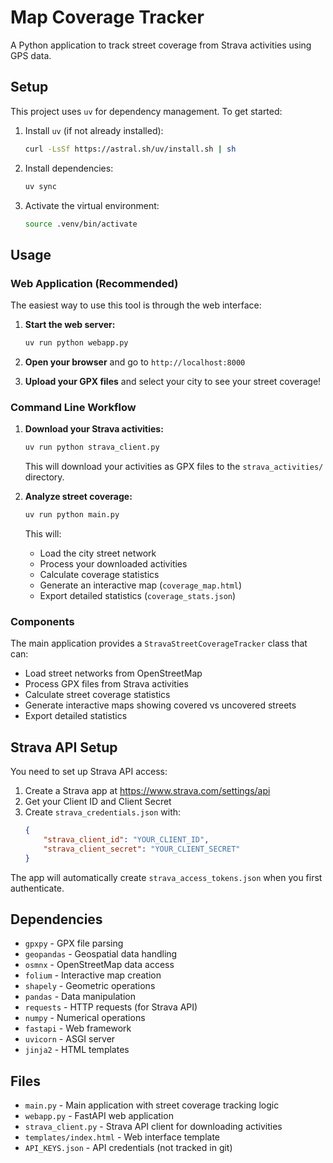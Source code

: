 # Map Coverage Tracker

A Python application to track street coverage from Strava activities using GPS data.

## Setup

This project uses `uv` for dependency management. To get started:

1. Install `uv` (if not already installed):
   ```bash
   curl -LsSf https://astral.sh/uv/install.sh | sh
   ```

2. Install dependencies:
   ```bash
   uv sync
   ```

3. Activate the virtual environment:
   ```bash
   source .venv/bin/activate
   ```

## Usage

### Web Application (Recommended)

The easiest way to use this tool is through the web interface:

1. **Start the web server:**
   ```bash
   uv run python webapp.py
   ```

2. **Open your browser** and go to `http://localhost:8000`

3. **Upload your GPX files** and select your city to see your street coverage!

### Command Line Workflow

1. **Download your Strava activities:**
   ```bash
   uv run python strava_client.py
   ```
   This will download your activities as GPX files to the `strava_activities/` directory.

2. **Analyze street coverage:**
   ```bash
   uv run python main.py
   ```
   This will:
   - Load the city street network
   - Process your downloaded activities
   - Calculate coverage statistics
   - Generate an interactive map (`coverage_map.html`)
   - Export detailed statistics (`coverage_stats.json`)

### Components

The main application provides a `StravaStreetCoverageTracker` class that can:

- Load street networks from OpenStreetMap
- Process GPX files from Strava activities
- Calculate street coverage statistics
- Generate interactive maps showing covered vs uncovered streets
- Export detailed statistics

## Strava API Setup

You need to set up Strava API access:

1. Create a Strava app at https://www.strava.com/settings/api
2. Get your Client ID and Client Secret
3. Create `strava_credentials.json` with:
   ```json
   {
       "strava_client_id": "YOUR_CLIENT_ID",
       "strava_client_secret": "YOUR_CLIENT_SECRET"
   }
   ```

The app will automatically create `strava_access_tokens.json` when you first authenticate.

## Dependencies

- `gpxpy` - GPX file parsing
- `geopandas` - Geospatial data handling
- `osmnx` - OpenStreetMap data access
- `folium` - Interactive map creation
- `shapely` - Geometric operations
- `pandas` - Data manipulation
- `requests` - HTTP requests (for Strava API)
- `numpy` - Numerical operations
- `fastapi` - Web framework
- `uvicorn` - ASGI server
- `jinja2` - HTML templates

## Files

- `main.py` - Main application with street coverage tracking logic
- `webapp.py` - FastAPI web application
- `strava_client.py` - Strava API client for downloading activities
- `templates/index.html` - Web interface template
- `API_KEYS.json` - API credentials (not tracked in git)
